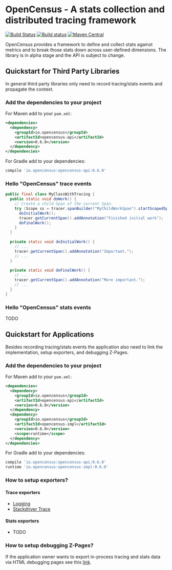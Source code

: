 # OpenCensus - A stats collection and distributed tracing framework
[![Build Status][travis-image]][travis-url] [![Build status][appveyor-image]][appveyor-url] [![Maven Central][maven-image]][maven-url]

OpenCensus provides a framework to define and collect stats against metrics and to break those 
stats down across user-defined dimensions. The library is in alpha stage and the API is subject 
to change.

## Quickstart for Third Party Libraries

In general third party libraries only need to record tracing/stats events and propagate the context.

### Add the dependencies to your project

For Maven add to your `pom.xml`:
```xml
<dependencies>
  <dependency>
    <groupId>io.opencensus</groupId>
    <artifactId>opencensus-api</artifactId>
    <version>0.6.0</version>
  </dependency>
</dependencies>
```

For Gradle add to your dependencies:
```gradle
compile 'io.opencensus:opencensus-api:0.6.0'
```

### Hello "OpenCensus" trace events

```java
public final class MyClassWithTracing {
  public static void doWork() {
    // Create a child Span of the current Span.
    try (Scope ss = tracer.spanBuilder("MyChildWorkSpan").startScopedSpan()) {
      doInitialWork();
      tracer.getCurrentSpan().addAnnotation("Finished initial work");
      doFinalWork();
    }
  }
  
  private static void doInitialWork() {
    // ...
    tracer.getCurrentSpan().addAnnotation("Important.");
    // ...
  }
  
  private static void doFinalWork() {
    // ...
    tracer.getCurrentSpan().addAnnotation("More important.");
    // ...
  }
}
```

### Hello "OpenCensus" stats events

TODO

## Quickstart for Applications

Besides recording tracing/stats events the application also need to link the implementation, 
setup exporters, and debugging Z-Pages.

### Add the dependencies to your project

For Maven add to your `pom.xml`:
```xml
<dependencies>
  <dependency>
    <groupId>io.opencensus</groupId>
    <artifactId>opencensus-api</artifactId>
    <version>0.6.0</version>
  </dependency>
  <dependency>
    <groupId>io.opencensus</groupId>
    <artifactId>opencensus-impl</artifactId>
    <version>0.6.0</version>
    <scope>runtime</scope>
  </dependency>
</dependencies>
```

For Gradle add to your dependencies:
```gradle
compile 'io.opencensus:opencensus-api:0.6.0'
runtime 'io.opencensus:opencensus-impl:0.6.0'
```

### How to setup exporters?

#### Trace exporters
* [Logging](https://github.com/census-instrumentation/opencensus-java/tree/master/exporters/trace_logging#quickstart)
* [Stackdriver Trace](https://github.com/census-instrumentation/opencensus-java/tree/master/exporters/trace_stackdriver#quickstart)

#### Stats exporters
* TODO

### How to setup debugging Z-Pages?

If the application owner wants to export in-process tracing and stats data via HTML debugging pages 
see this [link](https://github.com/census-instrumentation/opencensus-java/tree/master/contrib/zpages#quickstart).

[travis-image]: https://travis-ci.org/census-instrumentation/opencensus-java.svg?branch=master
[travis-url]: https://travis-ci.org/census-instrumentation/opencensus-java
[appveyor-image]: https://ci.appveyor.com/api/projects/status/hxthmpkxar4jq4be/branch/master?svg=true
[appveyor-url]: https://ci.appveyor.com/project/instrumentationjavateam/opencensus-java/branch/master
[maven-image]: https://maven-badges.herokuapp.com/maven-central/io.opencensus/opencensus-api/badge.svg
[maven-url]: https://maven-badges.herokuapp.com/maven-central/io.opencensus/opencensus-api